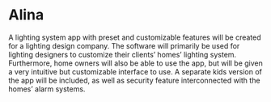 # Alina
A lighting system app with preset and customizable features will be created for a lighting design company. The software will primarily be used for lighting designers to customize their clients’ homes’ lighting system. Furthermore, home owners will also be able to use the app, but will be given a very intuitive but customizable interface to use. A separate kids version of the app will be included, as well as security feature interconnected with the homes’ alarm systems.
